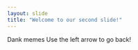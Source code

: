 ```yaml
---
layout: slide
title: "Welcome to our second slide!"
---
```

Dank memes
Use the left arrow to go back!
